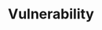---
title: Vulnerability
layout: tag
author_profile: false
taxonomy: Vulnerability
permalink: /stories/vulnerability
sidebar:
  nav: "stories"
---